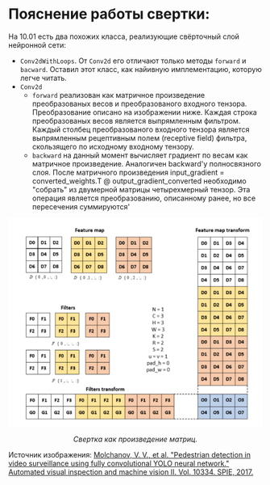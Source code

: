 # Пояснение работы свертки:
На 10.01 есть два похожих класса, реализующие свёрточный слой нейронной сети:
* `Conv2dWithLoops`. От `Conv2d` его отличают только методы `forward` и `bacward`. Оставил этот класс, как найивную имплементацию, которую легче читать.
* `Conv2d`
    * `forward` реализован как матричное произведение преобразованых весов и преобразованого входного тензора. Преобразование описано на изображении ниже. Каждая строка преобразованых весов является выпрямленным фильтром. Каждый столбец преобразованого входного тензора является выпрямленным рецептивным полем (receptive field) фильтра, скользящего по исходному входному тензору. 
    * `backward` на данный момент вычисляет градиент по весам как матричное произведение. Аналогичен backward'у полносвязного слоя. После матричного произведения input_gradient = converted_weights.T @ output_gradient_converted необходимо "собрать" из двумерной матрицы четырехмерный тензор. Эта операция является преобразованию, описанному ранее, но все пересечения суммируются'

![Здесь должно быть изображение с сверткой в виде матричного преобразования](../../images_for_readme/convolution_as_a_matrix_multiplication.png)
<p align = "center">
    <i>Свертка как произведение матриц.</i>
</p>

Источник изображения: [Molchanov, V. V., et al. "Pedestrian detection in video surveillance using fully convolutional YOLO neural network." Automated visual inspection and machine vision II. Vol. 10334. SPIE, 2017.](https://www.researchgate.net/figure/Representing-convolution-operation-as-matrix-multiplication_fig1_317967088)
